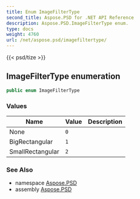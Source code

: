 ```yaml
---
title: Enum ImageFilterType
second_title: Aspose.PSD for .NET API Reference
description: Aspose.PSD.ImageFilterType enum. 
type: docs
weight: 4760
url: /net/aspose.psd/imagefiltertype/
---
```

{{< psd/tize >}}
## ImageFilterType enumeration

```csharp
public enum ImageFilterType
```

### Values

| Name | Value | Description |
| --- | --- | --- |
| None | `0` |  |
| BigRectangular | `1` |  |
| SmallRectangular | `2` |  |

### See Also

* namespace [Aspose.PSD](../../aspose.psd/)
* assembly [Aspose.PSD](../../)


